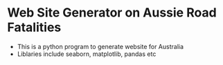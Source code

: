 # Web Site Generator on Aussie Road Fatalities

* This is a python program to generate website for Australia 
* Liblaries include seaborn, matplotlib, pandas etc 
